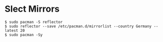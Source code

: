 # Slect Mirrors
    $ sudo pacman -S reflector
    $ sudo reflector --save /etc/pacman.d/mirrorlist --country Germany --latest 20
    $ sudo pacman -Sy
